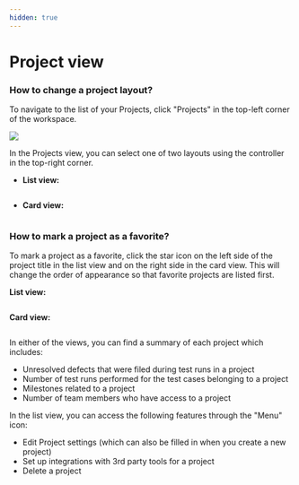 ```yaml
---
hidden: true
---
```


# Project view

### How to change a project layout?

To navigate to the list of your Projects, click "Projects" in the top-left corner of the workspace.

[![](https://qase.intercom-attachments-7.com/i/o/595207013/cd70b1f2146c71dde0e6eeac/swl01KRfkRTdGKuEljQ85seOb2wjcWzYP-H7RJGG6phvoCGSD6QQAfUt_MTnrfoL2mYEU94ziGrYfX44y3GR7K-KZJbbrMLtGrc3d7JLIW_BvMTQJ7P9yDnhGVqOyiae1z6RRWK5KLNedtrXjIOlOrAxBv4_TiKhs_BmgiKfH29Wt7OQox3WAWhEpw)](https://qase.intercom-attachments-7.com/i/o/595207013/cd70b1f2146c71dde0e6eeac/swl01KRfkRTdGKuEljQ85seOb2wjcWzYP-H7RJGG6phvoCGSD6QQAfUt_MTnrfoL2mYEU94ziGrYfX44y3GR7K-KZJbbrMLtGrc3d7JLIW_BvMTQJ7P9yDnhGVqOyiae1z6RRWK5KLNedtrXjIOlOrAxBv4_TiKhs_BmgiKfH29Wt7OQox3WAWhEpw)

In the Projects view, you can select one of two layouts using the controller in the top-right corner.

* **List view:**

<figure><img src="https://qase.intercom-attachments-7.com/i/o/595207026/e064e91012528480661f35f2/FTIjz_pdenm-r84U9RRwbylpxWy4T_Y-sNybgVyGTZTItgtycmj4qhV7ttKsWBzEQ04akeyOfPhGP0LlfBoKWNXVubFzqn0fwIRi8zSeFu9Z_9LUEav0RHDWjJ-GgX48aOgZj1RDsOx6wZKRH7Ui3qTjGnPWCPbkpy7ZOo_5Bvujh6nihJpW3rgC0g" alt=""><figcaption></figcaption></figure>

* **Card view:**

<figure><img src="https://qase.intercom-attachments-7.com/i/o/595207039/da6b94664fe2cfdf7ede8ab4/iWgiNe03CqSDQLqiVEXC7hOI58Ay22OFQCaX62p5HyvaaisDRNgeMj70lN6jpuSWaT5tszxc4LelkOg-cAeixQoud4MN170rTHp3uktQ-0Sv3ypd2Rn2sprrF5kohpKBcr-yMdIEGbAcwqOoE39Coo7s_GR3LNsfXRFl9eeG5H8wSD4WKycZFZIoHA" alt=""><figcaption></figcaption></figure>

### How to mark a project as a favorite?

To mark a project as a favorite, click the star icon on the left side of the project title in the list view and on the right side in the card view. This will change the order of appearance so that favorite projects are listed first.

**List view:**

<figure><img src="https://qase.intercom-attachments-7.com/i/o/595207050/9cc5c24819c60301cda06c38/_kblcsHT4e9e7YvanRbO-rLxc-k4qIz76CQ6jUdvTi6OUPWJT9SCkYSbunxoJEBwsgnGYoBSiD-8E5-lIgM-J0bmKPpmogqyS96Pb4zZ3lMbCI08zignmja1eE_iuz3PBDuWHSRo7UWOdOS3Oe-PCWeAsSepd9-7BWOqoCaUPJVIYNKptXoGif5wZw" alt=""><figcaption></figcaption></figure>

**Card view:**

<figure><img src="https://qase.intercom-attachments-7.com/i/o/595207064/b7d70ddb28eeb62c611397cd/lCuIfnAVXY26Li_CoSZnLHP-R6LBWl8LVvOLnGRh1hNPdhvlM1MoQueytwiZbX-iTHj6pOwrEXnUuJ6D-yY6l3Q_dkMuu2jfwibwRZCWSplev3t8mVd_hGuyUR9kC_5IOwWmvmitiNlY790a3nN_KNLZrSvqXd3hcvwtWmOei1-xuEKMViriMO6YPQ" alt=""><figcaption></figcaption></figure>

In either of the views, you can find a summary of each project which includes:

* Unresolved defects that were filed during test runs in a project
* Number of test runs performed for the test cases belonging to a project
* Milestones related to a project
* Number of team members who have access to a project

In the list view, you can access the following features through the "Menu" icon:

* Edit Project settings (which can also be filled in when you create a new project)
* Set up integrations with 3rd party tools for a project
* Delete a project

<figure><img src="https://qase.intercom-attachments-7.com/i/o/595207071/541f32f58175e0bc0b9b5998/kq1zQrOhljRE4uGDYvRplhBVojVbmoZoXESEZMDgUsIeA9KzwRUAdemPFYkHcwlCkHXCYrxLzYOpGZDPsJRWiAB0Xt_LK8xoFNo8NhbQHY0sLWzg-15Gik2rLt_7qABQWpDyeROTC5GO3JajcdjRj3DL3wPuh_ovtsnb403r3I93IoNHHMxXPo3Qtg" alt=""><figcaption></figcaption></figure>
